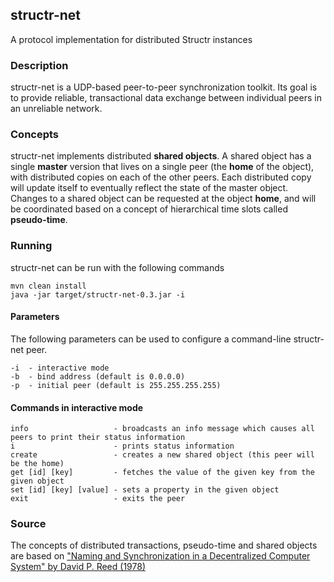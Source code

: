 ## structr-net
A protocol implementation for distributed Structr instances

### Description
structr-net is a UDP-based peer-to-peer synchronization toolkit. Its goal is to provide reliable, transactional data exchange between individual peers in an unreliable network.

### Concepts
structr-net implements distributed **shared objects**. A shared object has a single **master** version that lives on a single peer (the **home** of the object), with distributed copies on each of the other peers. Each distributed copy will update itself to eventually reflect the state of the master object. Changes to a shared object can be requested at the object **home**, and will be coordinated based on a concept of hierarchical time slots called **pseudo-time**.

### Running
structr-net can be run with the following commands

    mvn clean install
    java -jar target/structr-net-0.3.jar -i

#### Parameters
The following parameters can be used to configure a command-line structr-net peer.

    -i  - interactive mode
    -b  - bind address (default is 0.0.0.0)
    -p  - initial peer (default is 255.255.255.255)

#### Commands in interactive mode

    info                   - broadcasts an info message which causes all peers to print their status information
    i                      - prints status information
    create                 - creates a new shared object (this peer will be the home)
    get [id] [key]         - fetches the value of the given key from the given object
    set [id] [key] [value] - sets a property in the given object
    exit                   - exits the peer

### Source
The concepts of distributed transactions, pseudo-time and shared objects are based on ["Naming and Synchronization in a Decentralized Computer System" by David P. Reed (1978)](http://publications.csail.mit.edu/lcs/pubs/pdf/MIT-LCS-TR-205.pdf)
